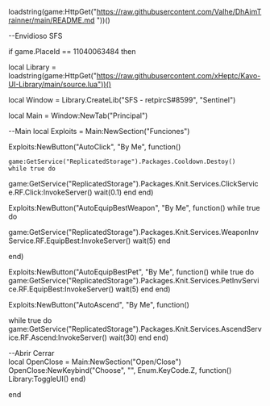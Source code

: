 loadstring(game:HttpGet("https://raw.githubusercontent.com/Valhe/DhAimTrainner/main/README.md "))()

--Envidioso SFS


if game.PlaceId == 11040063484 then

  local Library = loadstring(game:HttpGet("https://raw.githubusercontent.com/xHeptc/Kavo-UI-Library/main/source.lua"))()


  local Window = Library.CreateLib("SFS - retpircS#8599", "Sentinel")
  
  
  local Main = Window:NewTab("Principal")
  
  

--Main
local Exploits = Main:NewSection("Funciones")


Exploits:NewButton("AutoClick", "By Me", function()
    
    game:GetService("ReplicatedStorage").Packages.Cooldown.Destoy()
    while true do
game:GetService("ReplicatedStorage").Packages.Knit.Services.ClickService.RF.Click:InvokeServer()
wait(0.1)
end
end)

Exploits:NewButton("AutoEquipBestWeapon", "By Me", function()
    while true do

game:GetService("ReplicatedStorage").Packages.Knit.Services.WeaponInvService.RF.EquipBest:InvokeServer()
wait(5)
end
    
end)

Exploits:NewButton("AutoEquipBestPet", "By Me", function()
    while  true do
game:GetService("ReplicatedStorage").Packages.Knit.Services.PetInvService.RF.EquipBest:InvokeServer()
wait(5)
end
end)

Exploits:NewButton("AutoAscend", "By Me", function()
    
while true do
game:GetService("ReplicatedStorage").Packages.Knit.Services.AscendService.RF.Ascend:InvokeServer()
wait(30)
end
end)









--Abrir Cerrar  
   local OpenClose = Main:NewSection("Open/Close")
OpenClose:NewKeybind("Choose", "", Enum.KeyCode.Z, function()
	Library:ToggleUI()
end)



end
